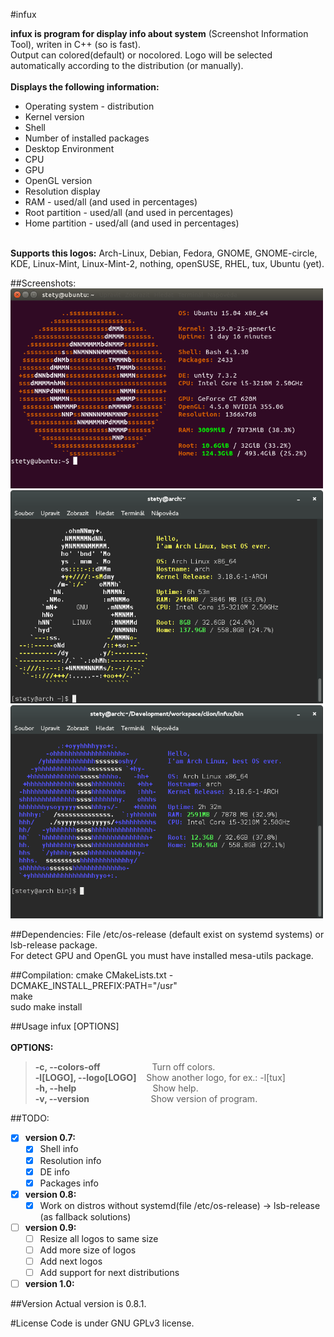 #infux

**infux is program for display info about system** (Screenshot Information Tool), writen in C++ (so is fast). <br>
Output can colored(default) or nocolored. Logo will be selected automatically according to the distribution (or manually).<br><br>
**Displays the following information:**
- Operating system - distribution
- Kernel version
- Shell
- Number of installed packages
- Desktop Environment
- CPU
- GPU
- OpenGL version
- Resolution display
- RAM - used/all (and used in percentages)
- Root partition - used/all (and used in percentages)
- Home partition - used/all (and used in percentages)<br><br>

**Supports this logos:** Arch-Linux, Debian, Fedora, GNOME, GNOME-circle, KDE, Linux-Mint, Linux-Mint-2, nothing, openSUSE, RHEL, tux, Ubuntu (yet).<br>

##Screenshots:
<img src="https://raw.githubusercontent.com/petr-stety-stetka/infux/master/screenshots/screenshot-ubuntu-0.8.1.png" width="500px" /> 
<img src="https://raw.githubusercontent.com/petr-stety-stetka/infux/master/screenshots/screenshot-tux-0.5.png" width="500px" /> 
<img src="https://raw.githubusercontent.com/petr-stety-stetka/infux/master/screenshots/screenshot-fedora-0.5.png" width="500px" /> 

##Dependencies:
File /etc/os-release (default exist on systemd systems) or lsb-release package.<br>
For detect GPU and OpenGL you must have installed mesa-utils package.

##Compilation:
cmake CMakeLists.txt -DCMAKE_INSTALL_PREFIX:PATH="/usr" <br>
make <br>
sudo make install

##Usage
infux \[OPTIONS\] <br><br>
**OPTIONS:**<br>
>**-c, --colors-off** &nbsp;&nbsp;&nbsp;&nbsp;&nbsp;&nbsp;&nbsp;&nbsp;&nbsp;&nbsp;&nbsp;&nbsp;&nbsp;&nbsp;&nbsp;&nbsp;&nbsp;&nbsp;&nbsp;&nbsp;Turn off colors.<br>
>**-l[LOGO], --logo[LOGO]** &nbsp;&nbsp;&nbsp;Show another logo, for ex.: -l[tux]<br>
>**-h, --help** &nbsp;&nbsp;&nbsp;&nbsp;&nbsp;&nbsp;&nbsp;&nbsp;&nbsp;&nbsp;&nbsp;&nbsp;&nbsp;&nbsp;&nbsp;&nbsp;&nbsp;&nbsp;&nbsp;&nbsp;&nbsp;&nbsp;&nbsp;&nbsp;&nbsp;&nbsp;&nbsp;&nbsp;&nbsp;&nbsp;Show help.<br>
>**-v, --version** &nbsp;&nbsp;&nbsp;&nbsp;&nbsp;&nbsp;&nbsp;&nbsp;&nbsp;&nbsp;&nbsp;&nbsp;&nbsp;&nbsp;&nbsp;&nbsp;&nbsp;&nbsp;&nbsp;&nbsp;&nbsp;&nbsp;&nbsp;&nbsp;Show version of program.

##TODO:
- [x] **version 0.7:**<br>
  - [x] Shell info
  - [x] Resolution info
  - [x] DE info
  - [x] Packages info<br>

- [x] **version 0.8:**<br>
  - [x] Work on distros without systemd(file /etc/os-release) -> lsb-release (as fallback solutions)<br>

- [ ] **version 0.9:**<br>
  - [ ] Resize all logos to same size
  - [ ] Add more size of logos
  - [ ] Add next logos
  - [ ] Add support for next distributions
  
- [ ] **version 1.0:**<br>

##Version
Actual version is 0.8.1.

#License 
Code is under GNU GPLv3 license.
